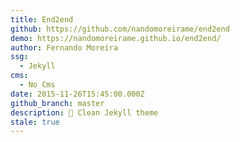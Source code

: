```yaml
---
title: End2end
github: https://github.com/nandomoreirame/end2end
demo: https://nandomoreirame.github.io/end2end/
author: Fernando Moreira
ssg:
  - Jekyll
cms:
  - No Cms
date: 2015-11-26T15:45:00.000Z
github_branch: master
description: 💎 Clean Jekyll theme
stale: true
---
```

